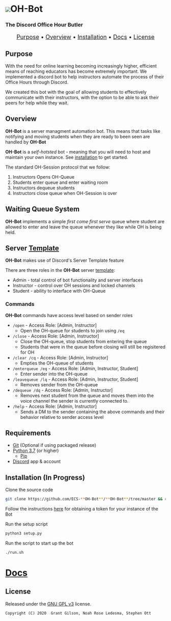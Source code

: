 # [<img src="https://img.icons8.com/color/48/000000/discord-logo.png"/>](https://discordapp.com/)OH-Bot

### The Discord Office Hour Butler

<p align=center style="font-size:large">
<a href=#purpose>Purpose</a> • 
<a href=#overview>Overview</a> • 
<a href=#installation>Installation</a> • 
<a href=https://ecs-oh-bot.github.io/OH-Bot/docs/build/html/index.html>Docs</a> •
<a href=#liscense>License</a>
</p>

## Purpose

With the need for online learning becoming increasingly higher, efficient means of reaching educators has become extremely important. 
We implemented a discord bot to help instructors automate the process of their Office Hours through Discord.

We created this bot with the goal of allowing students to effectively communicate with their instructors,
with the option to be able to ask their peers for help while they wait.
   
## Overview 
**OH-Bot** is a server managment automation bot. This means that tasks like notifying and moving students when they are ready to been seen are handled by **OH-Bot**

**OH-Bot** is a *self-hotsted* bot - meaning that you will need to host and maintain your own instance. See [installation](#installation) to get started. 

The standard OH-Session protocol that we follow:
1. Instructors Opens OH-Queue
2. Students enter queue and enter waiting room
3. Instructors dequeue students
4. Instructors close queue when OH-Session is over

## Waiting Queue System

**OH-Bot** implements a simple *first come first serve* queue where student are allowed to enter and leave the queue whenever they like while OH is being held.

## Server [Template](#TODO:add_template_link)
**OH-Bot** makes use of Discord's Server Template feature

There are three roles in the **OH-Bot** server [template](#TODO:add_template_link):

* Admin - total control of bot functionality and server interfaces
* Instructor - control over OH sessions and locked channels
* Student - ability to interface with OH-Queue

### Commands

**OH-Bot** commands have access level based on sender roles

* `/open` - Access Role: [Admin, Instructor]
    * Open the OH-queue for students to join using `/eq`
* `/close` - Access Role: [Admin, Instructor]
    * Close the OH-queue, stop students from entering the queue
    * Students that were in the queue before closing will still be regisitered for OH
* `/clear /cq` - Access Role: [Admin, Instructor]
    * Empties the OH-queue of students
* `/enterqueue /eq` - Access Role: [Admin, Instructor, Student]
    * Enter sender into the OH-queue
* `/leavequeue /lq` - Access Role: [Admin, Instructor, Student]
    * Removes sender from the OH-queue
* `/dequeue /dq` - Access Role: [Admin, Instructor]
    * Removes next student from the queue and moves them into the voice channel the sender is currently connected to.
* `/help` - Access Role: [Admin, Instructor]
    * Sends a DM to the sender containing the above commands and their behavior relative to sender access level

## Requirements
* [Git](https://git-scm.com/) (Optional if using packaged release)
* [Python 3.7](https://www.python.org/downloads/) (or higher)
    * [Pip](https://pip.pypa.io/en/stable/installing/)
* [Discord](https://discordapp.com/) app & account

## Installation (In Progress)

Clone the source code

```bash
git clone https://github.com/ECS-**OH-Bot**/**OH-Bot**/tree/master && cd OH-Bot
```

Follow the instructions [here](https://discordpy.readthedocs.io/en/v1.3.3/discord.html#creating-a-bot-account) for obtaining a token for your instance of the Bot

Run the setup script
```bash
python3 setup.py
```

Run the script to start up the bot
```bash
./run.sh
```
# [Docs](https://ecs-oh-bot.github.io/OH-Bot/docs/build/html/index.html)

## License

Released under the [GNU GPL v3](https://www.gnu.org/licenses/gpl-3.0.en.html) license.

`Copyright (C) 2020  Grant Gilson, Noah Rose Ledesma, Stephen Ott`
